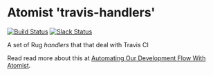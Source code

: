 # Atomist 'travis-handlers'
[![Build Status](https://travis-ci.org/atomist-rugs/travis-handlers.svg?branch=master)](https://travis-ci.org/atomist-rugs/travis-handlers)
[![Slack Status](https://join.atomist.com/badge.svg)](https://join.atomist.com/)

A set of Rug _handlers_ that that deal with Travis CI

Read read more about this at [Automating Our Development Flow With Atomist](https://medium.com/the-composition/automating-our-development-flow-with-atomist-6b0ec73348b6#.hwa55uv8o).
